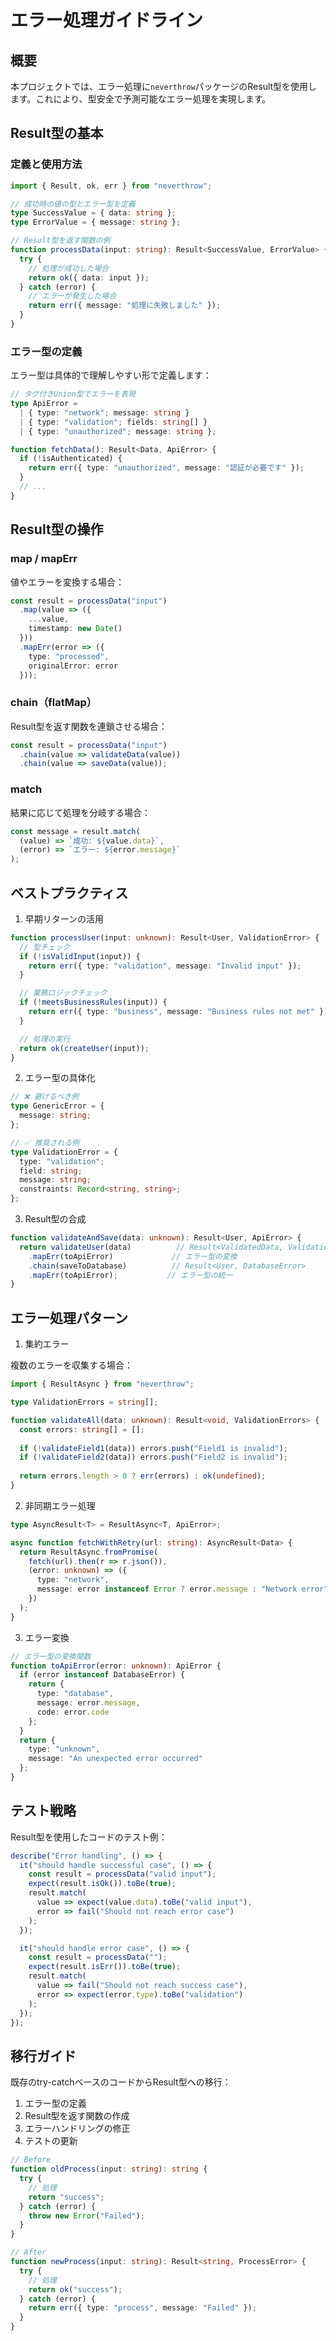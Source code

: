 # エラー処理ガイドライン

## 概要

本プロジェクトでは、エラー処理に`neverthrow`パッケージのResult型を使用します。これにより、型安全で予測可能なエラー処理を実現します。

## Result型の基本

### 定義と使用方法

```typescript
import { Result, ok, err } from "neverthrow";

// 成功時の値の型とエラー型を定義
type SuccessValue = { data: string };
type ErrorValue = { message: string };

// Result型を返す関数の例
function processData(input: string): Result<SuccessValue, ErrorValue> {
  try {
    // 処理が成功した場合
    return ok({ data: input });
  } catch (error) {
    // エラーが発生した場合
    return err({ message: "処理に失敗しました" });
  }
}
```

### エラー型の定義

エラー型は具体的で理解しやすい形で定義します：

```typescript
// タグ付きUnion型でエラーを表現
type ApiError =
  | { type: "network"; message: string }
  | { type: "validation"; fields: string[] }
  | { type: "unauthorized"; message: string };

function fetchData(): Result<Data, ApiError> {
  if (!isAuthenticated) {
    return err({ type: "unauthorized", message: "認証が必要です" });
  }
  // ...
}
```

## Result型の操作

### map / mapErr

値やエラーを変換する場合：

```typescript
const result = processData("input")
  .map(value => ({
    ...value,
    timestamp: new Date()
  }))
  .mapErr(error => ({
    type: "processed",
    originalError: error
  }));
```

### chain（flatMap）

Result型を返す関数を連鎖させる場合：

```typescript
const result = processData("input")
  .chain(value => validateData(value))
  .chain(value => saveData(value));
```

### match

結果に応じて処理を分岐する場合：

```typescript
const message = result.match(
  (value) => `成功: ${value.data}`,
  (error) => `エラー: ${error.message}`
);
```

## ベストプラクティス

1. 早期リターンの活用

```typescript
function processUser(input: unknown): Result<User, ValidationError> {
  // 型チェック
  if (!isValidInput(input)) {
    return err({ type: "validation", message: "Invalid input" });
  }

  // 業務ロジックチェック
  if (!meetsBusinessRules(input)) {
    return err({ type: "business", message: "Business rules not met" });
  }

  // 処理の実行
  return ok(createUser(input));
}
```

2. エラー型の具体化

```typescript
// ❌ 避けるべき例
type GenericError = {
  message: string;
};

// ✅ 推奨される例
type ValidationError = {
  type: "validation";
  field: string;
  message: string;
  constraints: Record<string, string>;
};
```

3. Result型の合成

```typescript
function validateAndSave(data: unknown): Result<User, ApiError> {
  return validateUser(data)          // Result<ValidatedData, ValidationError>
    .mapErr(toApiError)             // エラー型の変換
    .chain(saveToDatabase)          // Result<User, DatabaseError>
    .mapErr(toApiError);           // エラー型の統一
}
```

## エラー処理パターン

1. 集約エラー

複数のエラーを収集する場合：

```typescript
import { ResultAsync } from "neverthrow";

type ValidationErrors = string[];

function validateAll(data: unknown): Result<void, ValidationErrors> {
  const errors: string[] = [];
  
  if (!validateField1(data)) errors.push("Field1 is invalid");
  if (!validateField2(data)) errors.push("Field2 is invalid");
  
  return errors.length > 0 ? err(errors) : ok(undefined);
}
```

2. 非同期エラー処理

```typescript
type AsyncResult<T> = ResultAsync<T, ApiError>;

async function fetchWithRetry(url: string): AsyncResult<Data> {
  return ResultAsync.fromPromise(
    fetch(url).then(r => r.json()),
    (error: unknown) => ({
      type: "network",
      message: error instanceof Error ? error.message : "Network error"
    })
  );
}
```

3. エラー変換

```typescript
// エラー型の変換関数
function toApiError(error: unknown): ApiError {
  if (error instanceof DatabaseError) {
    return {
      type: "database",
      message: error.message,
      code: error.code
    };
  }
  return {
    type: "unknown",
    message: "An unexpected error occurred"
  };
}
```

## テスト戦略

Result型を使用したコードのテスト例：

```typescript
describe("Error handling", () => {
  it("should handle successful case", () => {
    const result = processData("valid input");
    expect(result.isOk()).toBe(true);
    result.match(
      value => expect(value.data).toBe("valid input"),
      error => fail("Should not reach error case")
    );
  });

  it("should handle error case", () => {
    const result = processData("");
    expect(result.isErr()).toBe(true);
    result.match(
      value => fail("Should not reach success case"),
      error => expect(error.type).toBe("validation")
    );
  });
});
```

## 移行ガイド

既存のtry-catchベースのコードからResult型への移行：

1. エラー型の定義
2. Result型を返す関数の作成
3. エラーハンドリングの修正
4. テストの更新

```typescript
// Before
function oldProcess(input: string): string {
  try {
    // 処理
    return "success";
  } catch (error) {
    throw new Error("Failed");
  }
}

// After
function newProcess(input: string): Result<string, ProcessError> {
  try {
    // 処理
    return ok("success");
  } catch (error) {
    return err({ type: "process", message: "Failed" });
  }
}
